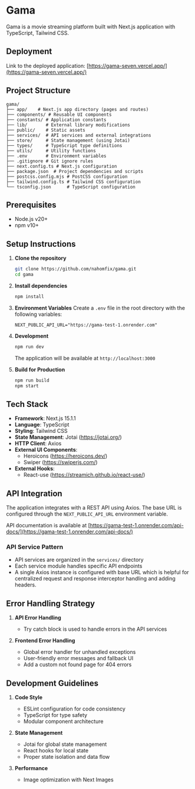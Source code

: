 # Gama

Gama is a movie streaming platform built with Next.js application with TypeScript, Tailwind CSS.

## Deployment

Link to the deployed application: [https://gama-seven.vercel.app/](https://gama-seven.vercel.app/)

## Project Structure

```
gama/
├── app/    # Next.js app directory (pages and routes)
├── components/ # Reusable UI components
├── constants/ # Application constants
├── lib/       # External library modifications
├── public/    # Static assets
├── services/  # API services and external integrations
├── store/     # State management (using Jotai)
├── types/     # TypeScript type definitions
├── utils/     # Utility functions
├── .env       # Environment variables
├── .gitignore # Git ignore rules
├── next.config.ts # Next.js configuration
├── package.json  # Project dependencies and scripts
├── postcss.config.mjs # PostCSS configuration
├── tailwind.config.ts # Tailwind CSS configuration
└── tsconfig.json      # TypeScript configuration
```

## Prerequisites

-   Node.js v20+
-   npm v10+

## Setup Instructions

1. **Clone the repository**

    ```bash
    git clone https://github.com/nahomfix/gama.git
    cd gama
    ```

2. **Install dependencies**

    ```bash
    npm install
    ```

3. **Environment Variables**
   Create a `.env` file in the root directory with the following variables:

    ```env
    NEXT_PUBLIC_API_URL="https://gama-test-1.onrender.com"
    ```

4. **Development**

    ```bash
    npm run dev
    ```

    The application will be available at `http://localhost:3000`

5. **Build for Production**
    ```bash
    npm run build
    npm start
    ```

## Tech Stack

-   **Framework**: Next.js 15.1.1
-   **Language**: TypeScript
-   **Styling**: Tailwind CSS
-   **State Management**: Jotai (https://jotai.org/)
-   **HTTP Client**: Axios
-   **External UI Components**:
    -   Heroicons (https://heroicons.dev/)
    -   Swiper (https://swiperjs.com/)
-   **External Hooks**:
    -   React-use (https://streamich.github.io/react-use/)

## API Integration

The application integrates with a REST API using Axios. The base URL is configured through the `NEXT_PUBLIC_API_URL` environment variable.

API documentation is available at [https://gama-test-1.onrender.com/api-docs/](https://gama-test-1.onrender.com/api-docs/)

### API Service Pattern

-   API services are organized in the `services/` directory
-   Each service module handles specific API endpoints
-   A single Axios instance is configured with base URL which is helpful for centralized request and response interceptor handling and adding headers.

## Error Handling Strategy

1. **API Error Handling**

    - Try catch block is used to handle errors in the API services

2. **Frontend Error Handling**

    - Global error handler for unhandled exceptions
    - User-friendly error messages and fallback UI
    - Add a custom not found page for 404 errors

## Development Guidelines

1. **Code Style**

    - ESLint configuration for code consistency
    - TypeScript for type safety
    - Modular component architecture

2. **State Management**

    - Jotai for global state management
    - React hooks for local state
    - Proper state isolation and data flow

3. **Performance**
    - Image optimization with Next Images
